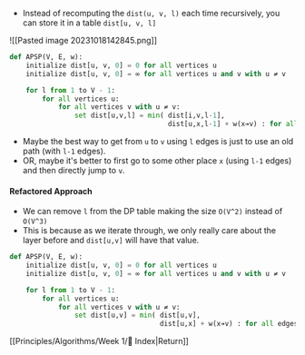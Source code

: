 - Instead of recomputing the `dist(u, v, l)` each time recursively, you can store it in a table `dist[u, v, l]`

![[Pasted image 20231018142845.png]]

```python
def APSP(V, E, w):
	initialize dist[u, v, 0] = 0 for all vertices u
	initialize dist[u, v, 0] = ∞ for all vertices u and v with u ≠ v

	for l from 1 to V - 1:
		for all vertices u:
			for all vertices v with u ≠ v:
				set dist[u,v,l] = min( dist[i,v,l-1],
					                   dist[u,x,l-1] + w(x➔v) : for all edges x➔v)
```

- Maybe the best way to get from `u` to `v` using `l` edges is just to use an old path (with `l-1` edges).
- OR, maybe it's better to first go to some other place `x` (using `l-1` edges) and then directly jump to `v`.

#### Refactored Approach
- We can remove `l` from the DP table making the size `O(V^2)` instead of `O(V^3)`
- This is because as we iterate through, we only really care about the layer before and `dist[u,v]` will have that value.

```python
def APSP(V, E, w):
	initialize dist[u, v, 0] = 0 for all vertices u
	initialize dist[u, v, 0] = ∞ for all vertices u and v with u ≠ v

	for l from 1 to V - 1:
		for all vertices u:
			for all vertices v with u ≠ v:
				set dist[u,v] = min( dist[u,v],
					                 dist[u,x] + w(x➔v) : for all edges x➔v)
```

[[Principles/Algorithms/Week 1/📌 Index|Return]]